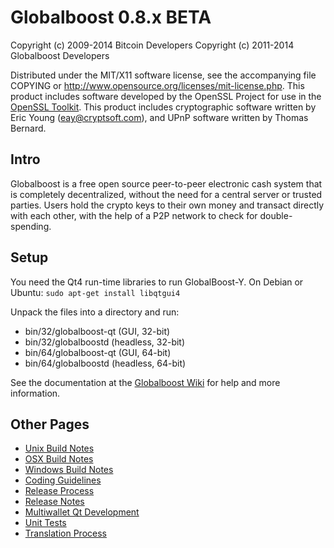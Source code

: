 Globalboost 0.8.x BETA
====================

Copyright (c) 2009-2014 Bitcoin Developers
Copyright (c) 2011-2014 Globalboost Developers

Distributed under the MIT/X11 software license, see the accompanying
file COPYING or http://www.opensource.org/licenses/mit-license.php.
This product includes software developed by the OpenSSL Project for use in the [OpenSSL Toolkit](http://www.openssl.org/). This product includes
cryptographic software written by Eric Young ([eay@cryptsoft.com](mailto:eay@cryptsoft.com)), and UPnP software written by Thomas Bernard.


Intro
---------------------
Globalboost is a free open source peer-to-peer electronic cash system that is
completely decentralized, without the need for a central server or trusted
parties.  Users hold the crypto keys to their own money and transact directly
with each other, with the help of a P2P network to check for double-spending.


Setup
---------------------
You need the Qt4 run-time libraries to run GlobalBoost-Y. On Debian or Ubuntu:
	`sudo apt-get install libqtgui4`

Unpack the files into a directory and run:

- bin/32/globalboost-qt (GUI, 32-bit)
- bin/32/globalboostd (headless, 32-bit)
- bin/64/globalboost-qt (GUI, 64-bit)
- bin/64/globalboostd (headless, 64-bit)

See the documentation at the [Globalboost Wiki](http://globalboost.info)
for help and more information.


Other Pages
---------------------
- [Unix Build Notes](build-unix.md)
- [OSX Build Notes](build-osx.md)
- [Windows Build Notes](build-msw.md)
- [Coding Guidelines](coding.md)
- [Release Process](release-process.md)
- [Release Notes](release-notes.md)
- [Multiwallet Qt Development](multiwallet-qt.md)
- [Unit Tests](unit-tests.md)
- [Translation Process](translation_process.md)
